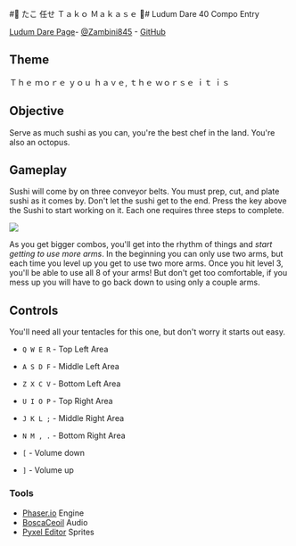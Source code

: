#🐙 たこ 任せ Ｔａｋｏ Ｍａｋａｓｅ 🍣#
Ludum Dare 40 Compo Entry

[Ludum Dare Page][0]- [@Zambini845][1] - [GitHub][2]

## Theme ##
Ｔｈｅ ｍｏｒｅ ｙｏｕ ｈａｖｅ, ｔｈｅ ｗｏｒｓｅ ｉｔ ｉｓ

## Objective ##
Serve as much sushi as you can, you're the best chef in the land. You're also an octopus.

## Gameplay ##
Sushi will come by on three conveyor belts. You must prep, cut, and plate sushi as it comes by. Don't let the sushi get to the end. Press the key above the Sushi to start working on it. Each one requires three steps to complete.

![][20]

As you get bigger combos, you'll get into the rhythm of things and *start getting to use more arms*. In the beginning you can only use two arms, but each time you level up you get to use two more arms. Once you hit level 3, you'll be able to use all 8 of your arms! But don't get too comfortable, if you mess up you will have to go back down to using only a couple arms.

## Controls ##
You'll need all your tentacles for this one, but don't worry it starts out easy.

* `Q W E R` - Top Left Area
* `A S D F` - Middle Left Area
* `Z X C V` - Bottom Left Area
* `U I O P` - Top Right Area
* `J K L ;` - Middle Right Area
* `N M , .` - Bottom Right Area

* `[` - Volume down
* `]` - Volume up

### Tools ###
* [Phaser.io][10] Engine
* [BoscaCeoil][11] Audio
* [Pyxel Editor][12] Sprites

[0]: https://ldjam.com/events/ludum-dare/40/$59759
[1]: https://twitter.com/zambini845
[2]: https://github.com/randonia/ld40

[10]: https://phaser.io
[11]: http://boscaceoil.net
[12]: http://pyxeledit.com

[20]: https://gfycat.com/ifr/FoolishInbornCuttlefish
